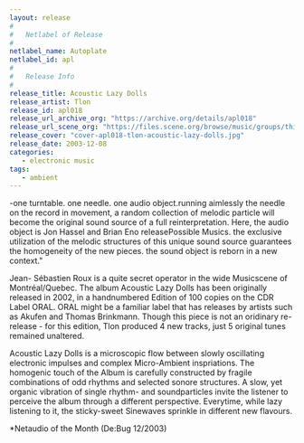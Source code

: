 ```yaml
---
layout: release
#
#   Netlabel of Release
#
netlabel_name: Autoplate
netlabel_id: apl
#
#   Release Info
#
release_title: Acoustic Lazy Dolls
release_artist: Tlon
release_id: apl018
release_url_archive_org: "https://archive.org/details/apl018"
release_url_scene_org: "https://files.scene.org/browse/music/groups/thinner/autoplate/zip/"
release_cover: "cover-apl018-tlon-acoustic-lazy-dolls.jpg"
release_date: 2003-12-08
categories:
   - electronic music
tags:
   - ambient
---
```

-one turntable. one needle. one audio object.running aimlessly the needle on the record in movement, a random collection of melodic particle will become the original sound source of a full reinterpretation. Here, the audio object is Jon Hassel and Brian Eno releasePossible Musics. the exclusive utilization of the melodic structures of this unique sound source guarantees the homogeneity of the new pieces. the sound object is reborn in a new context."

Jean- Sébastien Roux is a quite secret operator in the wide Musicscene of Montréal/Quebec. The album Acoustic Lazy Dolls has been originally released in 2002, in a handnumbered Edition of 100 copies on the CDR Label ORAL. ORAL might be a familiar label that has releases by artists such as Akufen and Thomas Brinkmann. Though this piece is not an oridinary re-release - for this edition, Tlon produced 4 new tracks, just 5 original tunes remained unaltered.

Acoustic Lazy Dolls is a microscopic flow between slowly oscillating electronic impulses and complex Micro-Ambient inspriations. The homogenic touch of the Album is carefully constructed by fragile combinations of odd rhythms and selected sonore structures. A slow, yet organic vibration of single rhythm- and soundparticles invite the listener to perceive the album through a different perspective. Everytime, while lazy listening to it, the sticky-sweet Sinewaves sprinkle in different new flavours.

*Netaudio of the Month (De:Bug 12/2003)